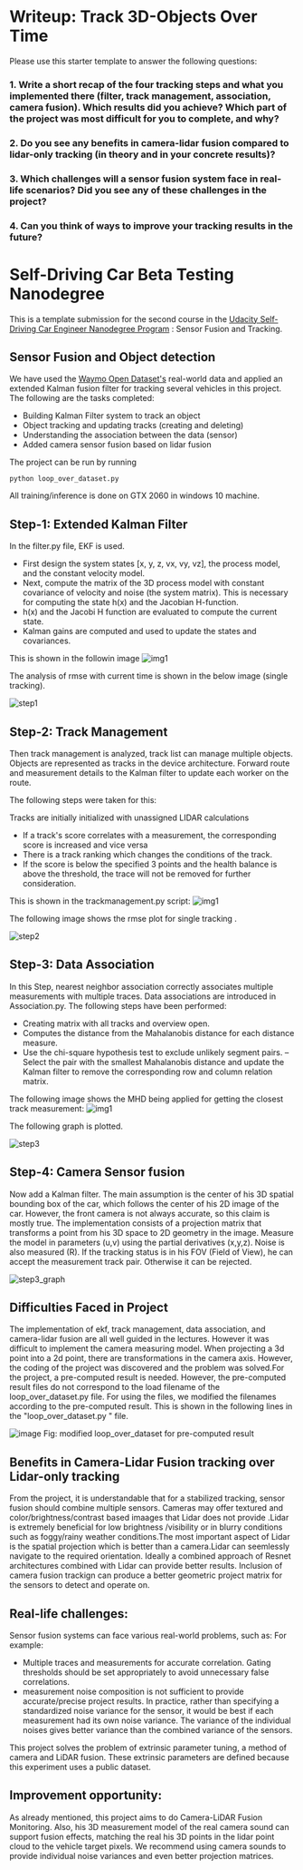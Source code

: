 # Writeup: Track 3D-Objects Over Time

Please use this starter template to answer the following questions:

### 1. Write a short recap of the four tracking steps and what you implemented there (filter, track management, association, camera fusion). Which results did you achieve? Which part of the project was most difficult for you to complete, and why?


### 2. Do you see any benefits in camera-lidar fusion compared to lidar-only tracking (in theory and in your concrete results)? 


### 3. Which challenges will a sensor fusion system face in real-life scenarios? Did you see any of these challenges in the project?


### 4. Can you think of ways to improve your tracking results in the future?


# Self-Driving Car Beta Testing Nanodegree 

This is a template submission for the  second course in the  [Udacity Self-Driving Car Engineer Nanodegree Program](https://www.udacity.com/course/c-plus-plus-nanodegree--nd213) : Sensor Fusion and Tracking. 


## Sensor Fusion and Object detection

We have used the [Waymo Open Dataset's](https://console.cloud.google.com/storage/browser/waymo_open_dataset_v_1_2_0_individual_files) real-world data and applied an extended Kalman fusion filter for tracking several vehicles in this project. The following are the tasks completed:
- Building Kalman Filter system to track an object
- Object tracking and updating tracks (creating and deleting)
- Understanding the association between the data (sensor)
- Added camera sensor fusion based on lidar fusion 

The project can be run by running 

```
python loop_over_dataset.py
```
All training/inference is done on GTX 2060 in windows 10 machine.

## Step-1: Extended Kalman Filter

In the filter.py file, EKF is used.

- First design the system states [x, y, z, vx, vy, vz], the process model, and the constant velocity model.
- Next, compute the matrix of the 3D process model with constant covariance of velocity and noise (the system matrix). This is necessary for computing the state h(x) and the Jacobian H-function.
- h(x) and the Jacobi H function are evaluated to compute the current state.
- Kalman gains are computed and used to update the states and covariances.

This is shown in the followin image
![img1](images/kalman.png)

The analysis of rmse with current time is shown in the below image (single tracking).

![step1](images/single_target_Tracking_rmse.png)


## Step-2: Track Management

Then track management is analyzed, track list can manage multiple objects. Objects are represented as tracks in the device architecture.
Forward route and measurement details to the Kalman filter to update each worker on the route.

The following steps were taken for this:

 Tracks are initially initialized with unassigned LIDAR calculations
- If a track's score correlates with a measurement, the corresponding score is increased and vice versa
- There is a track ranking which changes the conditions of the track.
- If the score is below the specified 3 points and the health balance is above the threshold, the trace will not be removed for further consideration.

This is shown in the trackmanagement.py script:
![img1](images/trackmanagement.png)


The following image shows the rmse plot for single tracking .

![step2](images/single_target_tracking_2.png)


## Step-3: Data Association

In this Step, nearest neighbor association correctly associates multiple measurements with multiple traces. Data associations are introduced in Association.py.
The following steps have been performed:

- Creating matrix with all tracks and overview open.
- Computes the distance from the Mahalanobis distance for each distance measure.
- Use the chi-square hypothesis test to exclude unlikely segment pairs. 
– Select the pair with the smallest Mahalanobis distance and update the Kalman filter to remove the corresponding row and column relation matrix.

The following image shows the MHD being applied for getting the closest track measurement:
![img1](images/closesttrack.png)

The following graph is plotted.

![step3](images/3_target_Tracking.png)


## Step-4: Camera Sensor fusion

Now add a Kalman filter. The main assumption is the center of his 3D spatial bounding box of the car, which follows the center of his 2D image of the car. However, the front camera is not always accurate, so this claim is mostly true.
The implementation consists of a projection matrix that transforms a point from his 3D space to 2D geometry in the image. Measure the model in parameters (u,v) using the partial derivatives (x,y,z).
Noise is also measured (R). If the tracking status is in his FOV (Field of View), he can accept the measurement track pair. Otherwise it can be rejected.

![step3_graph](images/rmse_tracking.png)

## Difficulties Faced in Project

The implementation of ekf, track management, data association, and camera-lidar fusion are all well guided in the lectures. However it was difficult to implement the camera measuring model. When projecting a 3d point into a 2d point, there are transformations in the camera axis. However, the coding of the project was discovered and the problem was solved.For the project, a pre-computed result is needed. However, the pre-computed result files do not correspond to the load filename of the loop_over_dataset.py file. For using the files, we  modified the filenames according to the pre-computed result. This is shown in the following lines in the "loop_over_dataset.py " file.

![image](images/measure_detection.png)
Fig: modified loop_over_dataset for pre-computed result

## Benefits in Camera-Lidar Fusion tracking over Lidar-only tracking

From the project, it is understandable that for a stabilized tracking, sensor fusion should combine multiple sensors. Cameras may offer textured and color/brightness/contrast based imaages that Lidar does not provide .Lidar is extremely beneficial for low brightness /visibility or in blurry conditions such as foggy/rainy weather conditions.The most important aspect of Lidar is the spatial projection which is better than a camera.Lidar can seemlessly navigate to the required orientation. Ideally a combined approach of Resnet architectures combined with Lidar can provide better results. Inclusion of camera fusion trackign can produce a better geometric project matrix for the sensors to detect and operate on.

## Real-life challenges:

Sensor fusion systems can face various real-world problems, such as: For example:

- Multiple traces and measurements for accurate correlation. Gating thresholds should be set appropriately to avoid unnecessary false correlations.
- measurement noise composition is not sufficient to provide accurate/precise project results. In practice, rather than specifying a standardized noise variance for the sensor, it would be best if each measurement had its own noise variance. The variance of the individual noises gives better variance than the combined variance of the sensors.

This project solves the problem of extrinsic parameter tuning, a method of camera and
LiDAR fusion. These extrinsic parameters are defined because this
experiment uses a public dataset.

## Improvement opportunity:

As already mentioned, this project aims to do Camera-LiDAR Fusion Monitoring. Also, his 3D measurement model of the real camera sound can support fusion effects, matching the real his 3D points in the lidar point cloud to the vehicle target pixels. We recommend using camera sounds to provide individual noise variances and even better projection matrices.





